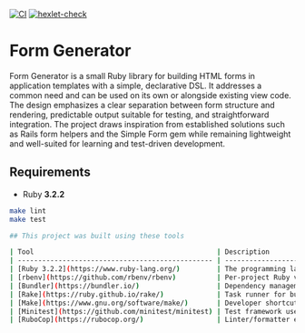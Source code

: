 [![CI](https://github.com/spoddub/form-generator/actions/workflows/ci.yml/badge.svg?branch=main)](https://github.com/spoddub/form-generator/actions/workflows/ci.yml)
[![hexlet-check](https://github.com/spoddub/form-generator/actions/workflows/hexlet-check.yml/badge.svg?branch=main)](https://github.com/spoddub/form-generator/actions/workflows/hexlet-check.yml)

# Form Generator

Form Generator is a small Ruby library for building HTML forms in application templates with a simple, declarative DSL. It addresses a common need and can be used on its own or alongside existing view code. The design emphasizes a clear separation between form structure and rendering, predictable output suitable for testing, and straightforward integration. The project draws inspiration from established solutions such as Rails form helpers and the Simple Form gem while remaining lightweight and well-suited for learning and test-driven development.

## Requirements

- Ruby **3.2.2**


```bash
make lint
make test

## This project was built using these tools

| Tool                                             | Description                                                                 |
| ------------------------------------------------ | --------------------------------------------------------------------------- |
| [Ruby 3.2.2](https://www.ruby-lang.org/)         | The programming language the library is written in.                         |
| [rbenv](https://github.com/rbenv/rbenv)          | Per-project Ruby version manager used to pin **3.2.2** (`.ruby-version`).   |
| [Bundler](https://bundler.io/)                   | Dependency management and gem scaffolding (`bundle gem`, `bundle install`). |
| [Rake](https://ruby.github.io/rake/)             | Task runner for building, testing and release tasks (see `rake -T`).        |
| [Make](https://www.gnu.org/software/make/)       | Developer shortcuts: `make install`, `make lint`, `make test`.              |
| [Minitest](https://github.com/minitest/minitest) | Test framework used for TDD of the form DSL.                                |
| [RuboCop](https://rubocop.org/)                  | Linter/formatter enforcing consistent Ruby style.                           |
````
